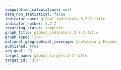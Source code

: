 ```yaml
---
computation_calculations: null
data_non_statistical: false
indicator_name: global_indicators.3-7-2-title
indicator_number: 3.7.2
reporting_status: complete
graph_title: global_indicators.3-7-2-title
graph_type: line
national_geographical_coverage: Cantabria y España
published: true
sdg_goal: '3'
target_name: global_targets.3-7-title
target_id: '3.7'
---
```

